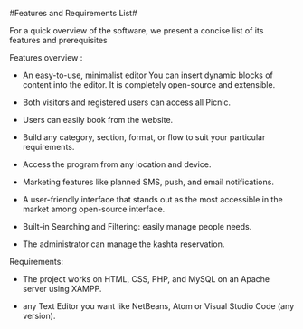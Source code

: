 #Features and Requirements List#


For a quick overview of the software, we present a concise list of its features and prerequisites

 Features overview :
 
- An easy-to-use, minimalist editor You can insert dynamic blocks of content into the editor. It is completely open-source and extensible.

- Both visitors and registered users can access all Picnic.
  
- Users can easily book from the website.

- Build any category, section, format, or flow to suit your particular requirements.

- Access the program from any location and device. 

- Marketing features like planned SMS, push, and email notifications.

- A user-friendly interface that stands out as the most accessible in the market among open-source interface.

- Built-in Searching and Filtering: easily manage people needs.

- The administrator can manage the kashta reservation.


Requirements:

- The project works on HTML, CSS, PHP, and MySQL on an Apache server using XAMPP.

- any Text Editor you want like NetBeans, Atom or Visual Studio Code (any version).

